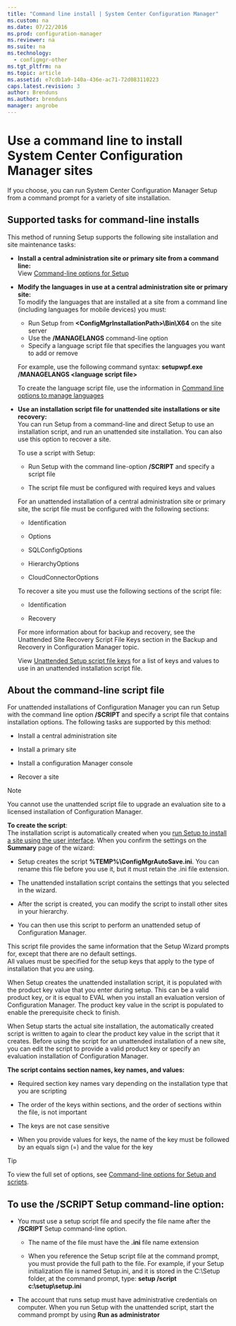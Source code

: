 ```yaml
---
title: "Command line install | System Center Configuration Manager"
ms.custom: na
ms.date: 07/22/2016
ms.prod: configuration-manager
ms.reviewer: na
ms.suite: na
ms.technology:
  - configmgr-other
ms.tgt_pltfrm: na
ms.topic: article
ms.assetid: e7cdb1a9-140a-436e-ac71-72d083110223
caps.latest.revision: 3
author: Brendunsms.author: brendunsmanager: angrobe
---
```

# Use a command line to install System Center Configuration Manager sites
 If you choose, you can run System Center Configuration Manager Setup from a command prompt for a variety of site installation.

 ## Supported tasks for command-line installs
 This method of running Setup supports the following site installation and site maintenance tasks:

-   **Install a central administration site or primary site from a command line:**  
  View [Command-line options for Setup](../../../../core/servers/deploy/install/command-line-options-for-setup.md)

 -  **Modify the languages in use at a central administration site or primary site:**  
    To modify the languages that are installed at a site from a command line (including languages for mobile devices) you must:  

     -   Run Setup from **&lt;ConfigMgrInstallationPath\>\Bin\X64** on the site server
     -   Use the **/MANAGELANGS** command-line option
     -   Specify a language script file that specifies the languages you want to add or remove  

    For example, use the following command syntax: **setupwpf.exe /MANAGELANGS &lt;language script file\>**  

    To create the language script file, use the information in [Command line options to manage languages](../../../../core/servers/deploy/install/command-line-options-for-setup.md#bkmk_Lang)  

 -  **Use an installation script file for unattended site installations or site recovery:**  
    You can run Setup from a command-line and direct Setup to use an installation script, and run an unattended site installation. You can also use this option to recover a site.    

    To use a script with Setup:  

    -   Run Setup with the command line-option **/SCRIPT** and specify a script file  

    -   The script file must be configured with required keys and values  

    For an unattended installation of a central administration site or primary site, the script file must be configured with the following  sections:  

    -   Identification    
    -   Options    
    -   SQLConfigOptions    
    -   HierarchyOptions    

    -   CloudConnectorOptions  

    To recover a site you must use the following sections of the script file:  

    -   Identification  

    -   Recovery

     For more information about for backup and recovery, see the Unattended Site Recovery Script File Keys section in the Backup and Recovery in Configuration Manager topic.  

    View [Unattended Setup script file keys](../../../../core/servers/deploy/install/command-line-options-for-setup.md#bkmk_Unattended) for a list of keys and values to use in an unattended installation script file.  

## About the command-line script file  

 For unattended installations of Configuration Manager you can run Setup with the command line option **/SCRIPT** and specify a script file that contains  installation options. The following tasks are supported by this method:  

-   Install a central administration site  

-   Install a primary site  

-   Install a configuration Manager console  

-   Recover a site  

> [!NOTE]  
>  You cannot use the unattended script file to upgrade an evaluation site to a licensed installation of Configuration Manager.  

**To create the script**:  
The installation script is automatically created when you [run Setup to install a site using the user interface](../../../../core/servers/deploy/install/use-the-setup-wizard-to-install-sites.md).  When you confirm the settings on the **Summary** page of the wizard:  

-   Setup creates the script **%TEMP%\ConfigMgrAutoSave.ini**.  You can rename this file before you use it, but it must retain the .ini file extension.  

-   The unattended installation script contains the settings that you selected in the wizard.  

-   After the script is created, you can modify the script to install other sites in your hierarchy.  

-   You can then use this script to perform an unattended setup of Configuration Manager.  

This script file provides the same information that the Setup Wizard prompts for, except that there are no default settings.   
All values must be specified for the setup keys that apply to the type of installation that you are using.  

When Setup creates the unattended installation script, it is populated with the product key value that you enter during setup. This can be a valid product key, or it is equal to EVAL when you install an evaluation version of Configuration Manager. The product key value in the script is populated to enable the prerequisite check to finish.  

When Setup starts the actual site installation, the automatically created script is written to again to clear the product key value in the script that it creates. Before using the script for an unattended installation of a new site, you can edit the script to provide a valid product key or specify an evaluation installation of Configuration Manager.  

**The script contains section names, key names, and values:**  

-   Required section key names vary depending on the installation type that you are scripting  

-   The order of the keys within sections, and the order of sections within the file, is not important  

-   The keys are not case sensitive  

-   When you provide values for keys, the name of the key must be followed by an equals sign (=) and the value for the key  

> [!TIP]  
>  To view the full set of options, see  [Command-line options for Setup and scripts](../../../../core/servers/deploy/install/command-line-options-for-setup.md).  

## To use the /SCRIPT Setup command-line option:

-   You must use a setup script file and specify the file name after the **/SCRIPT** Setup command-line option.  

    -   The name of the file must have the **.ini** file name extension  

    -   When you reference the Setup script file at the command prompt, you must provide the full path to the file. For example, if your Setup initialization file is named Setup.ini, and it is stored in the C:\Setup folder, at the command prompt, type:  **setup /script c:\setup\setup.ini**  

-   The account that runs setup must have administrative credentials on computer. When you run Setup with the unattended script, start the command prompt by using **Run as administrator**  
